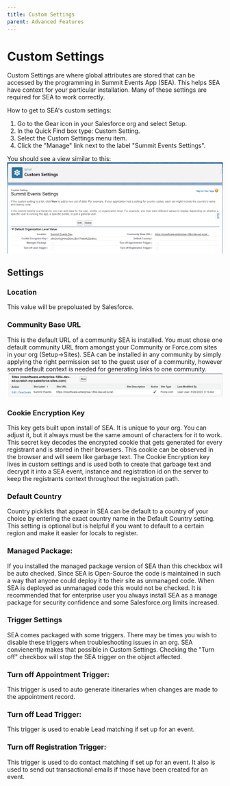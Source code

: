 ```yaml
---
title: Custom Settings
parent: Advanced Features
---
```


# Custom Settings

Custom Settings are where global attributes are stored that can be accessed by the programming in Summit Events App (SEA). This helps SEA have context for your particular installation. Many of these settings are required for SEA to work correctly.

How to get to SEA's custom settings:

1. Go to the Gear icon in your Salesforce org and select Setup.
2. In the Quick Find box type: Custom Setting.
3. Select the Custom Settings menu item.
4. Click the "Manage" link next to the label "Summit Events Settings".

You should see a view similar to this:
![Summit Events Custom Setting](images/Custom-Settings_SEA.png)

## Settings

### Location
This value will be prepoluated by Salesforce.

### Community Base URL
This is the default URL of a community SEA is installed. You must chose one default community URL from amongst your Community or Force.com sites in your org (Setup->Sites). SEA can be installed in any community by simply applying the right permission set to the guest user of a community, however some default context is needed for generating links to one community.
![Site list in Salesforce](images/Sites_Salesforce.png)

### Cookie Encryption Key
This key gets built upon install of SEA. It is unique to your org. You can adjust it, but it always must be the same amount of characters for it to work. This secret key decodes the encrypted cookie that gets generated for every registrant and is stored in their browsers. This cookie can be observed in the browser and will seem like garbage text. The Cookie Encryption key lives in custom settings and is used both to create that garbage text and decrypt it into a SEA event, instance and registration id on the server to keep the registrants context throughout the registration path.

### Default Country
Country picklists that appear in SEA can be default to a country of your choice by entering the exact country name in the Default Country setting. This setting is optional but is helpful if you want to default to a certain region and make it easier for locals to register.

### Managed Package:
If you installed the managed package version of SEA than this checkbox will be auto checked. Since SEA is Open-Source the code is maintained in such a way that anyone could deploy it to their site as unmanaged code. When SEA is deployed as unmanaged code this would not be checked. It is recommended that for enterprise user you always install SEA as a manage package for security confidence and some Salesforce.org limits increased.

### Trigger Settings
SEA comes packaged with some triggers. There may be times you wish to disable these triggers when troubleshooting issues in an org. SEA convienently makes that possible in Custom Settings. Checking the "Turn off" checkbox will stop the SEA trigger on the object affected.

### Turn off Appointment Trigger:
This trigger is used to auto generate itineraries when changes are made to the appointment record.

### Turn off Lead Trigger:
This trigger is used to enable Lead matching if set up for an event.

### Turn off Registration Trigger:
This trigger is used to do contact matching if set up for an event. It also is used to send out transactional emails if those have been created for an event.
